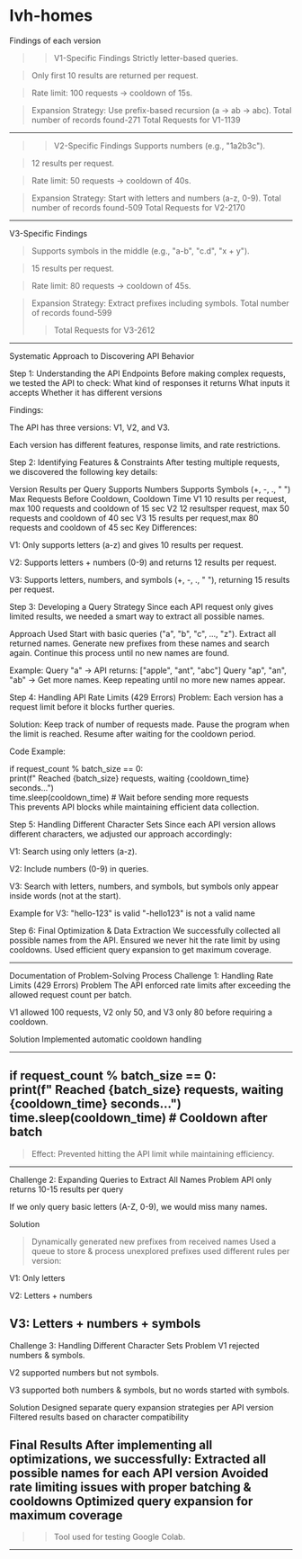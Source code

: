# Ivh-homes

Findings of each version

>>V1-Specific Findings
>Strictly letter-based queries.

>Only first 10 results are returned per request.

>Rate limit: 100 requests → cooldown of 15s.

>Expansion Strategy: Use prefix-based recursion (a → ab → abc).
>Total number of records found-271
>Total Requests for V1-1139
--------------------------------------------------
>>V2-Specific Findings
>Supports numbers (e.g., "1a2b3c").

>12 results per request.

>Rate limit: 50 requests → cooldown of 40s.

>Expansion Strategy: Start with letters and numbers (a-z, 0-9).
>Total number of records found-509
>Total Requests for V2-2170
----------------------------------------------------
 V3-Specific Findings
>Supports symbols in the middle (e.g., "a-b", "c.d", "x + y").

>15 results per request.

>Rate limit: 80 requests → cooldown of 45s.

>Expansion Strategy: Extract prefixes including symbols.
>Total number of records found-599
>>Total Requests for V3-2612
-------------------------------------------------------
Systematic Approach to Discovering API Behavior

 Step 1: Understanding the API Endpoints
Before making complex requests, we tested the API to check:
 What kind of responses it returns
 What inputs it accepts
Whether it has different versions

 Findings:

The API has three versions: V1, V2, and V3.

Each version has different features, response limits, and rate restrictions.

 Step 2: Identifying Features & Constraints
After testing multiple requests, we discovered the following key details:

Version	Results per Query	Supports Numbers	Supports Symbols (+, -, ., " ")	Max Requests Before Cooldown,	Cooldown Time
V1	10 results	per request,	max 100 requests and cooldown of	15 sec
V2	12 resultsper request,	max 50 requests and cooldown of	40 sec
V3	15 results	 per request,max 	80 requests and cooldown of	45 sec
 Key Differences:

V1: Only supports letters (a-z) and gives 10 results per request.

V2: Supports letters + numbers (0-9) and returns 12 results per request.

V3: Supports letters, numbers, and symbols (+, -, ., " "), returning 15 results per request.

 Step 3: Developing a Query Strategy
Since each API request only gives limited results, we needed a smart way to extract all possible names.

Approach Used
 Start with basic queries ("a", "b", "c", ..., "z").
 Extract all returned names.
 Generate new prefixes from these names and search again.
Continue this process until no new names are found.

Example:
 Query "a" → API returns: ["apple", "ant", "abc"]
 Query "ap", "an", "ab" → Get more names.
 Keep repeating until no more new names appear.

 Step 4: Handling API Rate Limits (429 Errors)
Problem:
Each version has a request limit before it blocks further queries.

Solution:
 Keep track of number of requests made.
Pause the program when the limit is reached.
 Resume after waiting for the cooldown period.

 Code Example:


if request_count % batch_size == 0:  
    print(f" Reached {batch_size} requests, waiting {cooldown_time} seconds...")  
    time.sleep(cooldown_time)  # Wait before sending more requests  
This prevents API blocks while maintaining efficient data collection.

 Step 5: Handling Different Character Sets
Since each API version allows different characters, we adjusted our approach accordingly:

V1: Search using only letters (a-z).

V2: Include numbers (0-9) in queries.

V3: Search with letters, numbers, and symbols, but symbols only appear inside words (not at the start).

 Example for V3:
 "hello-123" is valid
 "-hello123" is not a valid name

 Step 6: Final Optimization & Data Extraction
 We successfully collected all possible names from the API.
 Ensured we never hit the rate limit by using cooldowns.
 Used efficient query expansion to get maximum coverage.


---------------------------------------------------------
 Documentation of Problem-Solving Process
 Challenge 1: Handling Rate Limits (429 Errors)
Problem
The API enforced rate limits after exceeding the allowed request count per batch.

V1 allowed 100 requests, V2 only 50, and V3 only 80 before requiring a cooldown.

Solution
 Implemented automatic cooldown handling

--------------------------------------------------------------------------
if request_count % batch_size == 0:  
    print(f" Reached {batch_size} requests, waiting {cooldown_time} seconds...")  
    time.sleep(cooldown_time) 
    # Cooldown after batch 
  -----------------------------------------------------------------------
 >Effect: Prevented hitting the API limit while maintaining efficiency.
------------------------------------------------------------------
 Challenge 2: Expanding Queries to Extract All Names
Problem
API only returns 10-15 results per query

If we only query basic letters (A-Z, 0-9), we would miss many names.

Solution
> Dynamically generated new prefixes from received names
>Used a queue to store & process unexplored prefixes
>used different rules per version:

V1: Only letters

V2: Letters + numbers

V3: Letters + numbers + symbols
------------------------------------------------------
 Challenge 3: Handling Different Character Sets
Problem
V1 rejected numbers & symbols.

V2 supported numbers but not symbols.

V3 supported both numbers & symbols, but no words started with symbols.

Solution
 Designed separate query expansion strategies per API version
 Filtered results based on character compatibility

 Final Results
After implementing all optimizations, we successfully:
 Extracted all possible names for each API version
 Avoided rate limiting issues with proper batching & cooldowns
 Optimized query expansion for maximum coverage
---------------------------------------------------
>>Tool used for testing Google Colab.
---------------------------------------------------
